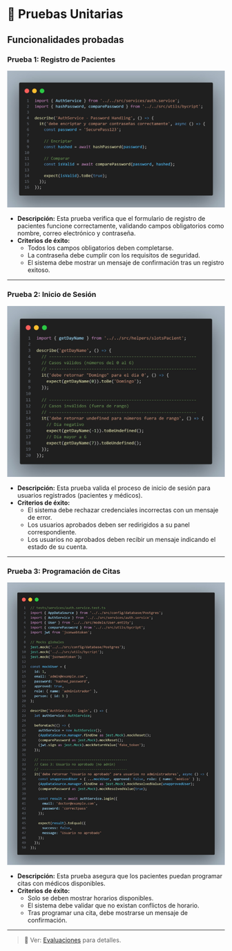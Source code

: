 # 🧪 Pruebas Unitarias

## Funcionalidades probadas

### Prueba 1: Registro de Pacientes
![Registro de Pacientes](<img/preubas Unitarias/prueba1.jpg>)
- **Descripción:** Esta prueba verifica que el formulario de registro de pacientes funcione correctamente, validando campos obligatorios como nombre, correo electrónico y contraseña.
- **Criterios de éxito:**
  - Todos los campos obligatorios deben completarse.
  - La contraseña debe cumplir con los requisitos de seguridad.
  - El sistema debe mostrar un mensaje de confirmación tras un registro exitoso.

---

### Prueba 2: Inicio de Sesión
![Inicio de Sesión](<img/preubas Unitarias/prueba2.jpg>)
- **Descripción:** Esta prueba valida el proceso de inicio de sesión para usuarios registrados (pacientes y médicos).
- **Criterios de éxito:**
  - El sistema debe rechazar credenciales incorrectas con un mensaje de error.
  - Los usuarios aprobados deben ser redirigidos a su panel correspondiente.
  - Los usuarios no aprobados deben recibir un mensaje indicando el estado de su cuenta.

---

### Prueba 3: Programación de Citas
![Programación de Citas](<img/preubas Unitarias/prueba3.jpg>)
- **Descripción:** Esta prueba asegura que los pacientes puedan programar citas con médicos disponibles.
- **Criterios de éxito:**
  - Solo se deben mostrar horarios disponibles.
  - El sistema debe validar que no existan conflictos de horario.
  - Tras programar una cita, debe mostrarse un mensaje de confirmación.

---

> 📌 Ver: [Evaluaciones](../evaluaciones/scrum_master.md) para detalles.